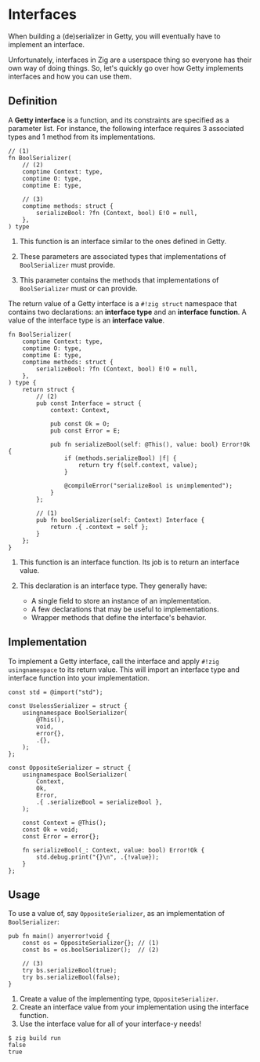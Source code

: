 # Interfaces

When building a (de)serializer in Getty, you will eventually have to implement
an interface.

Unfortunately, interfaces in Zig are a userspace thing so everyone has their
own way of doing things. So, let's quickly go over how Getty implements interfaces and how you can use them.

## Definition

A __Getty interface__ is a function, and its constraints are specified as a
parameter list. For instance, the following interface requires 3 associated
types and 1 method from its implementations.

```zig title="Zig code"
// (1)
fn BoolSerializer(
    // (2)
    comptime Context: type,
    comptime O: type,
    comptime E: type,

    // (3)
    comptime methods: struct {
        serializeBool: ?fn (Context, bool) E!O = null,
    },
) type

```

1. This function is an interface similar to the ones defined in Getty.

1. These parameters are associated types that implementations of `BoolSerializer` must provide.

1. This parameter contains the methods that implementations of `BoolSerializer` must or can provide.

The return value of a Getty interface is a `#!zig struct` namespace that
contains two declarations: an __interface type__ and an __interface function__.
A value of the interface type is an __interface value__.

```zig title="Zig code"
fn BoolSerializer(
    comptime Context: type,
    comptime O: type,
    comptime E: type,
    comptime methods: struct {
        serializeBool: ?fn (Context, bool) E!O = null,
    },
) type {
    return struct {
        // (2)
        pub const Interface = struct {
            context: Context,

            pub const Ok = O;
            pub const Error = E;

            pub fn serializeBool(self: @This(), value: bool) Error!Ok {
                if (methods.serializeBool) |f| {
                    return try f(self.context, value);
                }

                @compileError("serializeBool is unimplemented");
            }
        };

        // (1)
        pub fn boolSerializer(self: Context) Interface {
            return .{ .context = self };
        }
    };
}
```

1. This function is an interface function. Its job is to return an interface value.

1. This declaration is an interface type. They generally have:
     - A single field to store an instance of an implementation.
     - A few declarations that may be useful to implementations.
     - Wrapper methods that define the interface's behavior.

<!--The above annotations need to be ordered like they are to avoid weirdness-->
<!--with the second list element in the interface type annotation.-->

## Implementation

To implement a Getty interface, call the interface and apply `#!zig
usingnamespace` to its return value. This will import an interface type and
interface function into your implementation.

```zig title="Zig code"
const std = @import("std");

const UselessSerializer = struct {
    usingnamespace BoolSerializer(
        @This(),
        void,
        error{},
        .{},
    );
};

const OppositeSerializer = struct {
    usingnamespace BoolSerializer(
        Context,
        Ok,
        Error,
        .{ .serializeBool = serializeBool },
    );

    const Context = @This();
    const Ok = void;
    const Error = error{};

    fn serializeBool(_: Context, value: bool) Error!Ok {
        std.debug.print("{}\n", .{!value});
    }
};
```

## Usage

To use a value of, say `OppositeSerializer`, as an implementation of `BoolSerializer`:

```zig title="Zig code"
pub fn main() anyerror!void {
    const os = OppositeSerializer{}; // (1)
    const bs = os.boolSerializer();  // (2)

    // (3)
    try bs.serializeBool(true);
    try bs.serializeBool(false);
}
```

1. Create a value of the implementing type, `OppositeSerializer`.
1. Create an interface value from your implementation using the interface function.
1. Use the interface value for all of your interface-y needs!

```console title="Shell session"
$ zig build run
false
true
```
